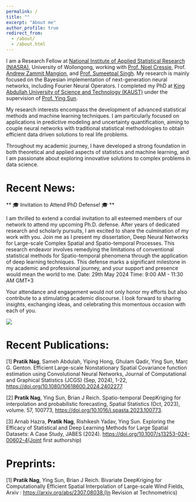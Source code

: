 ```yaml
---
permalink: /
title: ""
excerpt: "About me"
author_profile: true
redirect_from: 
  - /about/
  - /about.html
---
```



I am a Research Fellow at [National Institute of Applied Statistical Research (NIASRA)](https://www.uow.edu.au/niasra/), University of Wollongong, working with [Prof. Noel Cressie](https://scholars.uow.edu.au/noel-cressie), Prof. [Andrew Zammit Mangion](https://scholars.uow.edu.au/andrew-zammit-mangion), and [Prof. Sumeetpal Singh](https://scholars.uow.edu.au/sumeetpal-singh). My research is mainly focused on the Bayesian implementation of next-generation neural networks, including Fourier Neural Operators. I completed my PhD at [King Abdullah University of Science and Technology (KAUST)](https://cemse.kaust.edu.sa/stat) under the supervision of [Prof. Ying Sun](https://www.kaust.edu.sa/en/study/faculty/ying-sun).

My research interests encompass the development of advanced statistical methods and machine learning techniques. I am particularly focused on applications in predictive modeling and uncertainty quantification, aiming to couple neural networks with traditional statistical methodologies to obtain efficient data driven solutions to real life problems.

Throughout my academic journey, I have developed a strong foundation in both theoretical and applied aspects of statistics and machine learning, and I am passionate about exploring innovative solutions to complex problems in data science.

Recent News:
===
** 🎓 Invitation to Attend PhD Defense! 🎓 **

I am thrilled to extend a cordial invitation to all esteemed members of our network to attend my upcoming Ph.D. defense. After years of dedicated research and scholarly pursuits, I am excited to share the culmination of my work with you.
Join me as I present my dissertation, Deep Neural Networks for Large-scale Complex Spatial and Spatio-temporal Processes. This research endeavor involves remedying the limitations of conventional statistical methods for Spatio-temporal phenomena through the application of deep learning techniques. This defense marks a significant milestone in my academic and professional journey, and your support and presence would mean the world to me.
Date: 29th May 2024
Time: 9:00 AM - 11:30 AM GMT+3

Your attendance and engagement would not only honor my efforts but also contribute to a stimulating academic discourse. I look forward to sharing insights, exchanging ideas, and celebrating this momentous occasion with each of you.

[<img src="https://images.app.goo.gl/ea4Tt7MfSqWmb6hG7" />](https://cemse.kaust.edu.sa/people/person/pratik-nag)



Recent Publications:
===
[1] **Pratik Nag**, Sameh Abdulah, Yiping Hong, Ghulam Qadir, Ying Sun, Marc G. Genton. Efficient Large-scale Nonstationary
Spatial Covariance function estimation using Convolutional Neural Networks, Journal of Computational and Graphical
Statistics (JCGS) (Sep, 2024), 1-22, https://doi.org/10.1080/10618600.2024.2402277.

[2] **Pratik Nag**, Ying Sun, Brian J Reich. Spatio-temporal DeepKriging for interpolation and probabilistic forecasting, Spatial
Statistics (Oct, 2023), volume. 57, 100773, https://doi.org/10.1016/j.spasta.2023.100773.

[3] Arnab Hazra, **Pratik Nag**, Rishikesh Yadav, Ying Sun. Exploring the Efficacy of Statistical and Deep Learning Methods for Large
Spatial Datasets: A Case Study, JABES (2024). https://doi.org/10.1007/s13253-024-00602-4(Joint first authorship)


Preprints:
===
[1] **Pratik Nag**, Ying Sun, Brian J Reich. Bivariate DeepKriging for Computationally Efficient Spatial Interpolation of Large-scale
Wind Fields, Arxiv : https://arxiv.org/abs/2307.08038.(In Revision at Technometrics)
